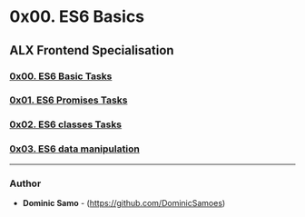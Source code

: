 # 0x00. ES6 Basics

## ALX Frontend Specialisation

### [0x00. ES6 Basic Tasks](0x00-ES6_basic)

### [0x01. ES6 Promises Tasks](0x01-ES6_promise)

### [0x02. ES6 classes Tasks](0x02-ES6_classes)

### [0x03. ES6 data manipulation](0x03-ES6_data_manipulation)

---

### Author
* **Dominic Samo** - (https://github.com/DominicSamoes)
